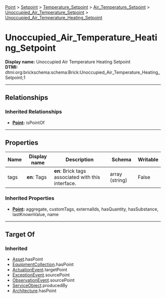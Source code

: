 [Point](../../../../Point.md) > [Setpoint](../../../Setpoint.md) > [Temperature_Setpoint](../../Temperature_Setpoint.md) > [Air_Temperature_Setpoint](../Air_Temperature_Setpoint.md) > [Unoccupied_Air_Temperature_Setpoint](Unoccupied_Air_Temperature_Setpoint.md) > [Unoccupied_Air_Temperature_Heating_Setpoint](#)
# Unoccupied_Air_Temperature_Heating_Setpoint

**Display name:** Unoccupied Air Temperature Heating Setpoint<br />
**DTMI:** dtmi:org:brickschema:schema:Brick:Unoccupied_Air_Temperature_Heating_Setpoint;1

---

## Relationships
### Inherited Relationships
* **[Point](../../../../Point.md):** isPointOf

---

## Properties
|Name|Display name|Description|Schema|Writable|
|-|-|-|-|-|
|tags|**en**: Tags|**en**: Brick tags associated with this interface.|array (string)|False|
### Inherited Properties
* **[Point](../../../../Point.md):** aggregate, customTags, externalIds, hasQuantity, hasSubstance, lastKnownValue, name

---

## Target Of
### Inherited
* [Asset](../../../../../Asset/Asset.md).hasPoint
* [EquipmentCollection](../../../../../Collection/AssetCollection/EquipmentCollection/EquipmentCollection.md).hasPoint
* [ActuationEvent](../../../../../Event/PointEvent/ActuationEvent.md).targetPoint
* [ExceptionEvent](../../../../../Event/PointEvent/ExceptionEvent.md).sourcePoint
* [ObservationEvent](../../../../../Event/PointEvent/ObservationEvent.md).sourcePoint
* [ServiceObject](../../../../../Information/ServiceObject/ServiceObject.md).producedBy
* [Architecture](../../../../../Space/Architecture/Architecture.md).hasPoint
